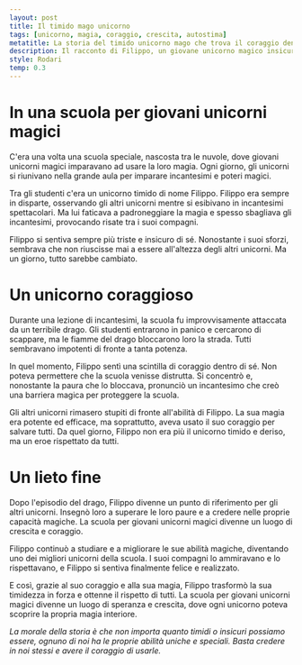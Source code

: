 ```yaml
---
layout: post
title: Il timido mago unicorno
tags: [unicorno, magia, coraggio, crescita, autostima]
metatitle: La storia del timido unicorno mago che trova il coraggio dentro di sé 
description: Il racconto di Filippo, un giovane unicorno magico insicuro che grazie al proprio coraggio riesce a salvare la scuola di magia da un drago, guadagnandosi il rispetto di tutti.
style: Rodari
temp: 0.3
---
```

# In una scuola per giovani unicorni magici

C'era una volta una scuola speciale, nascosta tra le nuvole, dove giovani unicorni magici imparavano ad usare la loro magia. Ogni giorno, gli unicorni si riunivano nella grande aula per imparare incantesimi e poteri magici.

Tra gli studenti c'era un unicorno timido di nome Filippo. Filippo era sempre in disparte, osservando gli altri unicorni mentre si esibivano in incantesimi spettacolari. Ma lui faticava a padroneggiare la magia e spesso sbagliava gli incantesimi, provocando risate tra i suoi compagni.

Filippo si sentiva sempre più triste e insicuro di sé. Nonostante i suoi sforzi, sembrava che non riuscisse mai a essere all'altezza degli altri unicorni. Ma un giorno, tutto sarebbe cambiato.

# Un unicorno coraggioso

Durante una lezione di incantesimi, la scuola fu improvvisamente attaccata da un terribile drago. Gli studenti entrarono in panico e cercarono di scappare, ma le fiamme del drago bloccarono loro la strada. Tutti sembravano impotenti di fronte a tanta potenza.

In quel momento, Filippo sentì una scintilla di coraggio dentro di sé. Non poteva permettere che la scuola venisse distrutta. Si concentrò e, nonostante la paura che lo bloccava, pronunciò un incantesimo che creò una barriera magica per proteggere la scuola.

Gli altri unicorni rimasero stupiti di fronte all'abilità di Filippo. La sua magia era potente ed efficace, ma soprattutto, aveva usato il suo coraggio per salvare tutti. Da quel giorno, Filippo non era più il unicorno timido e deriso, ma un eroe rispettato da tutti.

# Un lieto fine

Dopo l'episodio del drago, Filippo divenne un punto di riferimento per gli altri unicorni. Insegnò loro a superare le loro paure e a credere nelle proprie capacità magiche. La scuola per giovani unicorni magici divenne un luogo di crescita e coraggio.

Filippo continuò a studiare e a migliorare le sue abilità magiche, diventando uno dei migliori unicorni della scuola. I suoi compagni lo ammiravano e lo rispettavano, e Filippo si sentiva finalmente felice e realizzato.

E così, grazie al suo coraggio e alla sua magia, Filippo trasformò la sua timidezza in forza e ottenne il rispetto di tutti. La scuola per giovani unicorni magici divenne un luogo di speranza e crescita, dove ogni unicorno poteva scoprire la propria magia interiore.

_La morale della storia è che non importa quanto timidi o insicuri possiamo essere, ognuno di noi ha le proprie abilità uniche e speciali. Basta credere in noi stessi e avere il coraggio di usarle._

        